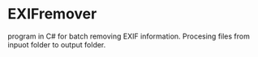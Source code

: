 # EXIFremover
program in C# for batch removing EXIF information. Procesing files from inpuot folder to output folder.

